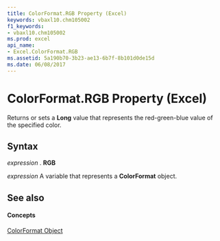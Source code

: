 ```yaml
---
title: ColorFormat.RGB Property (Excel)
keywords: vbaxl10.chm105002
f1_keywords:
- vbaxl10.chm105002
ms.prod: excel
api_name:
- Excel.ColorFormat.RGB
ms.assetid: 5a190b70-3b23-ae13-6b7f-8b101d0de15d
ms.date: 06/08/2017
---
```



# ColorFormat.RGB Property (Excel)

Returns or sets a  **Long** value that represents the red-green-blue value of the specified color.


## Syntax

 _expression_ . **RGB**

 _expression_ A variable that represents a **ColorFormat** object.


## See also


#### Concepts


[ColorFormat Object](Excel.ColorFormat.md)

